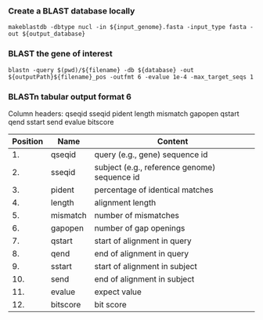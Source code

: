 ### Create a BLAST database locally
```
makeblastdb -dbtype nucl -in ${input_genome}.fasta -input_type fasta -out ${output_database}
```
### BLAST the gene of interest

```
blastn -query $(pwd)/${filename} -db ${database} -out ${outputPath}${filename}_pos -outfmt 6 -evalue 1e-4 -max_target_seqs 1
```

### BLASTn tabular output format 6
Column headers:
qseqid sseqid pident length mismatch gapopen qstart qend sstart send evalue bitscore

| Position        | Name           | Content  |
| ------------- |-------------| -----|
| 1. | qseqid |	 query (e.g., gene) sequence id|
| 2. |	 sseqid |	 subject (e.g., reference genome) sequence id|
| 3. |	 pident |	 percentage of identical matches|
| 4. |	 length |	 alignment length|
| 5. |	 mismatch |	 number of mismatches|
| 6. |	 gapopen |	 number of gap openings|
| 7. |	 qstart |	 start of alignment in query|
| 8. |	 qend |	 end of alignment in query|
| 9. |	 sstart |	 start of alignment in subject|
| 10. |	 send |	 end of alignment in subject|
| 11. |	 evalue |	 expect value|
| 12. |	 bitscore |	 bit score|